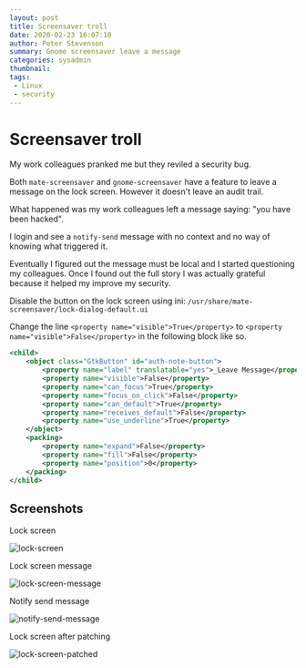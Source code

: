 ```yaml
---
layout: post
title: Screensaver troll
date: 2020-02-23 16:07:10
author: Peter Stevenson
summary: Gnome screensaver leave a message
categories: sysadmin
thumbnail:
tags:
 - Linux
 - security
---
```


# Screensaver troll

My work colleagues pranked me but they reviled a security bug.

Both `mate-screensaver` and `gnome-screensaver` have a feature to leave a message on the lock screen. However it doesn't leave an audit trail.

What happened was my work colleagues left a message saying: "you have been hacked".

I login and see a `notify-send` message with no context and no way of knowing what triggered it. 

Eventually I figured out the message must be local and I started questioning my colleagues. Once I found out the full story I was actually grateful because it helped my improve my security.

Disable the button on the lock screen using ini: `/usr/share/mate-screensaver/lock-dialog-default.ui`

Change the line `<property name="visible">True</property>` to `<property name="visible">False</property>` in the following block like so.

```xml
<child>
	<object class="GtkButton" id="auth-note-button">
		<property name="label" translatable="yes">_Leave Message</property>
		<property name="visible">False</property>
		<property name="can_focus">True</property>
		<property name="focus_on_click">False</property>
		<property name="can_default">True</property>
		<property name="receives_default">False</property>
		<property name="use_underline">True</property>
	</object>
	<packing>
		<property name="expand">False</property>
		<property name="fill">False</property>
		<property name="position">0</property>
	</packing>
</child>
```

## Screenshots

Lock screen

![lock-screen](/blog/assets/2020-02-23/lock-screen.png)

Lock screen message

![lock-screen-message](/blog/assets/2020-02-23/lock-screen-message.png)

Notify send message

![notify-send-message](/blog/assets/2020-02-23/notify-send-message.png)

Lock screen after patching

![lock-screen-patched](/blog/assets/2020-02-23/lock-screen-patched.png)